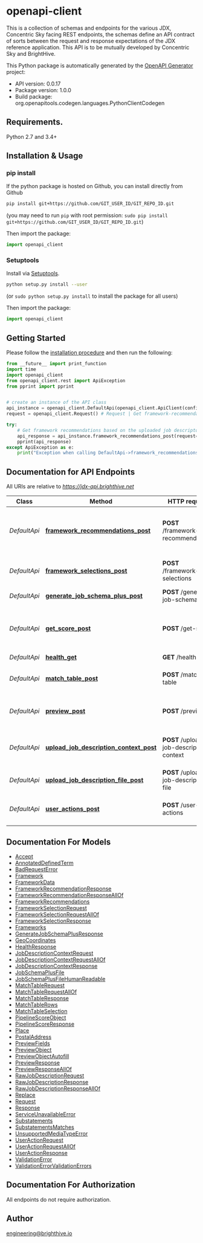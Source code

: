 # openapi-client
This is a collection of schemas and endpoints for the various JDX, Concentric Sky facing REST endpoints, the schemas define an API contract of sorts between the request and response expectations of the JDX reference application. This API is to be mutually developed by Concentric Sky and BrightHive.

This Python package is automatically generated by the [OpenAPI Generator](https://openapi-generator.tech) project:

- API version: 0.0.17
- Package version: 1.0.0
- Build package: org.openapitools.codegen.languages.PythonClientCodegen

## Requirements.

Python 2.7 and 3.4+

## Installation & Usage
### pip install

If the python package is hosted on Github, you can install directly from Github

```sh
pip install git+https://github.com/GIT_USER_ID/GIT_REPO_ID.git
```
(you may need to run `pip` with root permission: `sudo pip install git+https://github.com/GIT_USER_ID/GIT_REPO_ID.git`)

Then import the package:
```python
import openapi_client 
```

### Setuptools

Install via [Setuptools](http://pypi.python.org/pypi/setuptools).

```sh
python setup.py install --user
```
(or `sudo python setup.py install` to install the package for all users)

Then import the package:
```python
import openapi_client
```

## Getting Started

Please follow the [installation procedure](#installation--usage) and then run the following:

```python
from __future__ import print_function
import time
import openapi_client
from openapi_client.rest import ApiException
from pprint import pprint


# create an instance of the API class
api_instance = openapi_client.DefaultApi(openapi_client.ApiClient(configuration))
request = openapi_client.Request() # Request | Get framework-recommendations for a given Pipeline ID. (optional)

try:
    # Get framework recommendations based on the uploaded job descripton and context.
    api_response = api_instance.framework_recommendations_post(request=request)
    pprint(api_response)
except ApiException as e:
    print("Exception when calling DefaultApi->framework_recommendations_post: %s\n" % e)

```

## Documentation for API Endpoints

All URIs are relative to *https://jdx-api.brighthive.net*

Class | Method | HTTP request | Description
------------ | ------------- | ------------- | -------------
*DefaultApi* | [**framework_recommendations_post**](docs/DefaultApi.md#framework_recommendations_post) | **POST** /framework-recommendations | Get framework recommendations based on the uploaded job descripton and context.
*DefaultApi* | [**framework_selections_post**](docs/DefaultApi.md#framework_selections_post) | **POST** /framework-selections | The user indicates what frameworks they selected
*DefaultApi* | [**generate_job_schema_plus_post**](docs/DefaultApi.md#generate_job_schema_plus_post) | **POST** /generate-job-schema-plus | Generate JobSchema+
*DefaultApi* | [**get_score_post**](docs/DefaultApi.md#get_score_post) | **POST** /get-score | Provides a scored based on how much metadata you provide and the quality of that data.
*DefaultApi* | [**health_get**](docs/DefaultApi.md#health_get) | **GET** /health | Health Check
*DefaultApi* | [**match_table_post**](docs/DefaultApi.md#match_table_post) | **POST** /match-table | Get the match table associated with the provided &#x60;pipelineID&#x60;
*DefaultApi* | [**preview_post**](docs/DefaultApi.md#preview_post) | **POST** /preview | Get preview of job description with tagged matches.
*DefaultApi* | [**upload_job_description_context_post**](docs/DefaultApi.md#upload_job_description_context_post) | **POST** /upload-job-description-context | Provide job description context (e.g metadata) on the job description
*DefaultApi* | [**upload_job_description_file_post**](docs/DefaultApi.md#upload_job_description_file_post) | **POST** /upload-job-description-file | Upload a raw job description file.
*DefaultApi* | [**user_actions_post**](docs/DefaultApi.md#user_actions_post) | **POST** /user-actions | Provide the user responses as a list of user actions


## Documentation For Models

 - [Accept](docs/Accept.md)
 - [AnnotatedDefinedTerm](docs/AnnotatedDefinedTerm.md)
 - [BadRequestError](docs/BadRequestError.md)
 - [Framework](docs/Framework.md)
 - [FrameworkData](docs/FrameworkData.md)
 - [FrameworkRecommendationResponse](docs/FrameworkRecommendationResponse.md)
 - [FrameworkRecommendationResponseAllOf](docs/FrameworkRecommendationResponseAllOf.md)
 - [FrameworkRecommendations](docs/FrameworkRecommendations.md)
 - [FrameworkSelectionRequest](docs/FrameworkSelectionRequest.md)
 - [FrameworkSelectionRequestAllOf](docs/FrameworkSelectionRequestAllOf.md)
 - [FrameworkSelectionResponse](docs/FrameworkSelectionResponse.md)
 - [Frameworks](docs/Frameworks.md)
 - [GenerateJobSchemaPlusResponse](docs/GenerateJobSchemaPlusResponse.md)
 - [GeoCoordinates](docs/GeoCoordinates.md)
 - [HealthResponse](docs/HealthResponse.md)
 - [JobDescriptionContextRequest](docs/JobDescriptionContextRequest.md)
 - [JobDescriptionContextRequestAllOf](docs/JobDescriptionContextRequestAllOf.md)
 - [JobDescriptionContextResponse](docs/JobDescriptionContextResponse.md)
 - [JobSchemaPlusFile](docs/JobSchemaPlusFile.md)
 - [JobSchemaPlusFileHumanReadable](docs/JobSchemaPlusFileHumanReadable.md)
 - [MatchTableRequest](docs/MatchTableRequest.md)
 - [MatchTableRequestAllOf](docs/MatchTableRequestAllOf.md)
 - [MatchTableResponse](docs/MatchTableResponse.md)
 - [MatchTableRows](docs/MatchTableRows.md)
 - [MatchTableSelection](docs/MatchTableSelection.md)
 - [PipelineScoreObject](docs/PipelineScoreObject.md)
 - [PipelineScoreResponse](docs/PipelineScoreResponse.md)
 - [Place](docs/Place.md)
 - [PostalAddress](docs/PostalAddress.md)
 - [PreviewFields](docs/PreviewFields.md)
 - [PreviewObject](docs/PreviewObject.md)
 - [PreviewObjectAutofill](docs/PreviewObjectAutofill.md)
 - [PreviewResponse](docs/PreviewResponse.md)
 - [PreviewResponseAllOf](docs/PreviewResponseAllOf.md)
 - [RawJobDescriptionRequest](docs/RawJobDescriptionRequest.md)
 - [RawJobDescriptionResponse](docs/RawJobDescriptionResponse.md)
 - [RawJobDescriptionResponseAllOf](docs/RawJobDescriptionResponseAllOf.md)
 - [Replace](docs/Replace.md)
 - [Request](docs/Request.md)
 - [Response](docs/Response.md)
 - [ServiceUnavailableError](docs/ServiceUnavailableError.md)
 - [Substatements](docs/Substatements.md)
 - [SubstatementsMatches](docs/SubstatementsMatches.md)
 - [UnsupportedMediaTypeError](docs/UnsupportedMediaTypeError.md)
 - [UserActionRequest](docs/UserActionRequest.md)
 - [UserActionRequestAllOf](docs/UserActionRequestAllOf.md)
 - [UserActionResponse](docs/UserActionResponse.md)
 - [ValidationError](docs/ValidationError.md)
 - [ValidationErrorValidationErrors](docs/ValidationErrorValidationErrors.md)


## Documentation For Authorization

 All endpoints do not require authorization.

## Author

engineering@brighthive.io


